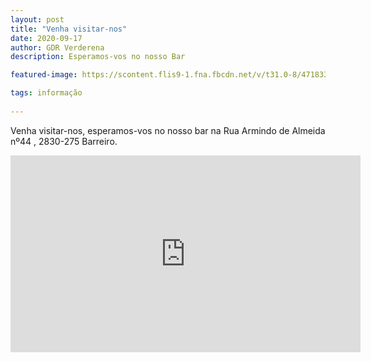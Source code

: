 ```yaml
---
layout: post
title: "Venha visitar-nos"
date: 2020-09-17
author: GDR Verderena
description: Esperamos-vos no nosso Bar

featured-image: https://scontent.flis9-1.fna.fbcdn.net/v/t31.0-8/471833_360970347268968_642224037_o.jpg?_nc_cat=111&_nc_sid=09cbfe&_nc_eui2=AeHRZsvexVAZogJm5FxNRNlvIPHMSWlJzmEg8cxJaUnOYRpIwJgwLLJNwcjZPlvSJ9AMwrxJKj7boFVpLbMyk0J3&_nc_ohc=aqO66Nm-PuMAX_yw89Z&_nc_ht=scontent.flis9-1.fna&oh=694740ec9cb8996e813ad3407ab7ebd6&oe=5F966833

tags: informação
 
---
```



 Venha visitar-nos, esperamos-vos no nosso bar na Rua Armindo de Almeida nº44 , 2830-275 Barreiro.


<iframe src="https://www.facebook.com/plugins/video.php?href=https%3A%2F%2Fwww.facebook.com%2Fverderena.grupodesportivo%2Fvideos%2F246427593472962%2F&show_text=0&width=560" width="560" height="315" style="border:none;overflow:hidden" scrolling="no" frameborder="0" allowTransparency="true" allowFullScreen="true"></iframe>
